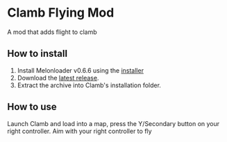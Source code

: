 # Clamb Flying Mod
A mod that adds flight to clamb

## How to install
1. Install Melonloader v0.6.6 using the [installer](https://github.com/LavaGang/MelonLoader.Installer/releases/latest/download/MelonLoader.Installer.exe)
2. Download the [latest release](https://github.com/poprox24/Clamb-Flying-Mod/releases/latest/download/Clamb-Flying-Mod.zip).
3. Extract the archive into Clamb's installation folder.

## How to use
Launch Clamb and load into a map, press the Y/Secondary button on your right controller.
Aim with your right controller to fly
